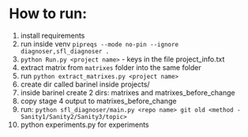 # How to run:


1. install requirements
2. run inside venv `pipreqs --mode no-pin --ignore diagnoser,sfl_diagnoser .`
3. `python Run.py <project name>` - keys in the file project_info.txt
4. extract matrix from `matrixes` folder into the same folder
5. run `python extract_matrixes.py <project name>`
6. create dir called barinel inside projects/<repo name>
7. inside barinel create 2 dirs: matrixes and matrixes_before_change
8. copy stage 4 output to matrixes_before_change
9. run: `python sfl_diagnoser/main.py <repo name> git old <method - Sanity1/Sanity2/Sanity3/topic>`
10. python experiments.py <repo name> for experiments
